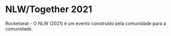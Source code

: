 # NLW/Together 2021
Rocketseat - O NLW (2021) é um evento construído pela comunidade para a comunidade.
